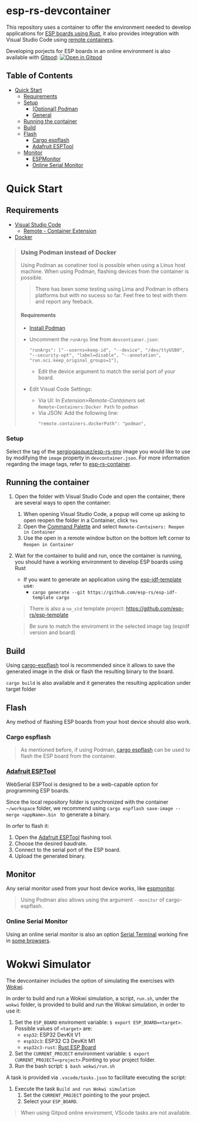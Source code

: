 # esp-rs-devcontainer
This repository uses a container to offer the environment needed to develop applications for [ESP
boards using Rust](https://github.com/esp-rs), it also provides integration with Visual Studio Code using [remote containers](https://code.visualstudio.com/docs/remote/containers).

Developing porjects for ESP boards in an online environment is also available with [Gitpod](https://www.gitpod.io/):
[![Open in Gitpod](https://gitpod.io/button/open-in-gitpod.svg)](https://gitpod.io/github.com/SergioGasquez/esp-rs-devcontainer/)

## Table of Contents

- [Quick Start](#quick-start)
  - [Requirements](#requirements)
  - [Setup](#setup)
    - [[Optional] Podman](#optional-podman)
    - [General](#general)
  - [Running the container](#running-the-container)
  - [Build](#build)
  - [Flash](#flash)
    - [Cargo espflash](#cargo-espflash)
    - [Adafruit ESPTool](#adafruit-esptool)
  - [Monitor](#monitor)
    - [ESPMonitor](#espmonitor)
    - [Online Serial Monitor](#online-serial-monitor)

# Quick Start

## Requirements
- [Visual Studio Code](https://code.visualstudio.com/download)
  - [Remote - Container Extension](https://marketplace.visualstudio.com/items?itemName=ms-vscode-remote.remote-containers)
- [Docker](https://docs.docker.com/get-docker/)
> ### Using Podman instead of Docker
> Using Podman as conatiner tool is possible when using a Linux host machine.
> When using Podman, flashing devices from the container is possible.
> 
> > There has been some testing using Lima and Podman in others platforms but with
> > no sucess so far. Feel free to test with them and report any feeback.
> #### Requirements
>   - [Install Podman](https://podman.io/getting-started/installation)
>   -  Uncomment the `runArgs` line from `devcontianer.json`:
>
>       ```
>       "runArgs": ["--userns=keep-id", "--device", "/dev/ttyUSB0", "--security-opt", "label=disable", "--annotation", "run.oci.keep_original_groups=1"],
>       ```
>      - Edit the device argument to match the serial port of your board.
>   - Edit Visual Code Settings:
>     -  Via UI: In _Extension>Remote-Containers_ set `Remote›Containers:Docker Path`
>   to `podman`
>     -  Via JSON: Add the following line:
>         ```
>         "remote.containers.dockerPath": "podman",
>         ```

### Setup
Select the tag of the [sergiogasquez/esp-rs-env](https://hub.docker.com/repository/docker/sergiogasquez/esp-rs-env)
image you would like to use by modifying the `image` property in
`devcontainer.json`.
For more information regarding the image tags, refer to [esp-rs-container](https://github.com/SergioGasquez/esp-rs-container).


## Running the container
1. Open the folder with Visual Studio Code and open the container, there are
   several ways to open the container:
   1. When opening Visual Studio Code, a popup will come up asking to open reopen the folder in a Container, click `Yes`
   1. Open the [Command Palette](https://code.visualstudio.com/docs/getstarted/userinterface#_command-palette) and select `Remote-Containers: Reopen in Container`
   2. Use the open in a remote window button on the bottom left corner to
   `Reopen in Container`
2. Wait for the container to build and run, once the container is running, you
   should have a working environment to develop ESP boards using Rust
   - If you want to generate an application using the [esp-idf-template](https://github.com/esp-rs/esp-idf-template) use:
     - `cargo generate --git https://github.com/esp-rs/esp-idf-template cargo`
    > There is also a `no_std` template project: https://github.com/esp-rs/esp-template

    > Be sure to match the enviroment in the selected image tag (espidf version and board)

## Build
Using [cargo-espflash](https://github.com/esp-rs/espflash) tool is recommended
since it allows to save the generated image in the disk or flash the resulting binary
to the board.

`cargo build` is also available and it generates the resulting application under
target folder

## Flash
Any method of flashing ESP boards from your host device should also work.

### Cargo espflash

> As mentioned before, if using Podman, [cargo espflash](https://github.com/esp-rs/espflash/tree/master/cargo-espflash) can be used to flash the ESP board from the container.
### [Adafruit ESPTool](https://adafruit.github.io/Adafruit_WebSerial_ESPTool/)
WebSerial ESPTool is designed to be a web-capable option for programming ESP boards.

Since the local repository folder is synchronized with the container `~/workspace` folder, we recommend using `cargo espflash save-image --merge <appName>.bin ` to generate a binary.

In orfer to flash it:
1. Open the [Adafruit ESPTool](https://adafruit.github.io/Adafruit_WebSerial_ESPTool/) flashing tool.
2. Choose the desired baudrate.
3. Connect to the serial port of the ESP board.
4. Upload the generated binary.

## Monitor
Any serial monitor used from your host device works, like [espmonitor](https://github.com/esp-rs/espmonitor).

> Using Podman also allows using the argument `--monitor` of cargo-espflash.

### Online Serial Monitor
Using an online serial monitor is also an option [Serial Terminal](https://serial.huhn.me/) working fine in [some browsers](https://developer.mozilla.org/en-US/docs/Web/API/Serial#browser_compatibility).

# Wokwi Simulator
The devcontainer includes the option of simulating the exercises with [Wokwi](https://wokwi.com/).

In order to build and run a Wokwi simulation, a script, `run.sh`, under the
`wokwi` folder, is provided to build and run the Wokwi simulation, in order
to use it:
1. Set the `ESP_BOARD` enviroment variable:
   `$ export ESP_BOARD=<target>`. Possible values of `<target>` are:
   - `esp32`: ESP32 DevKit V1
   - `esp32c3`: ESP32 C3 DevKit M1
   - `esp32c3-rust`: [Rust ESP Board](https://github.com/esp-rs/esp-rust-board)
2. Set the `CURRENT_PROJECT` environment variable:
   `$ export CURRENT_PROJECT=<project>`.Pointing to your project folder.
3. Run the bash script: `$ bash wokwi/run.sh`

A task is provided via `.vscode/tasks.json` to facilitate executing the script:
1. Execute the task `Build and run Wokwi simulation`
   1. Set the `CURRENT_PROJECT` pointing to the your project.
   2. Select your `ESP_BOARD`.


> When using Gitpod online enviroment, VScode tasks are not available.
